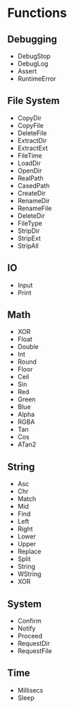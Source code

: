 # Functions #

## Debugging ##
- DebugStop
- DebugLog
- Assert
- RuntimeError

## File System ##
- CopyDir
- CopyFile
- DeleteFile
- ExtractDir
- ExtractExt
- FileTime
- LoadDir
- OpenDir
- RealPath
- CasedPath
- CreateDir
- RenameDir
- RenameFile
- DeleteDir
- FileType
- StripDir
- StripExt
- StripAll

## IO ##
- Input
- Print

## Math ##
- XOR
- Float
- Double
- Int
- Round
- Floor
- Ceil
- Sin
- Red
- Green
- Blue
- Alpha
- RGBA
- Tan
- Cos
- ATan2

## String ##
- Asc
- Chr
- Match
- Mid
- Find
- Left
- Right
- Lower
- Upper
- Replace
- Split
- String
- WString
- XOR

## System ##
- Confirm
- Notify
- Proceed
- RequestDir
- RequestFile

## Time ##
- Millisecs
- Sleep